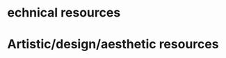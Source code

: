 <h1>  echnical resources </h1>
  
  
  
  
  
  
  
  
<h1> Artistic/design/aesthetic resources </h1>

